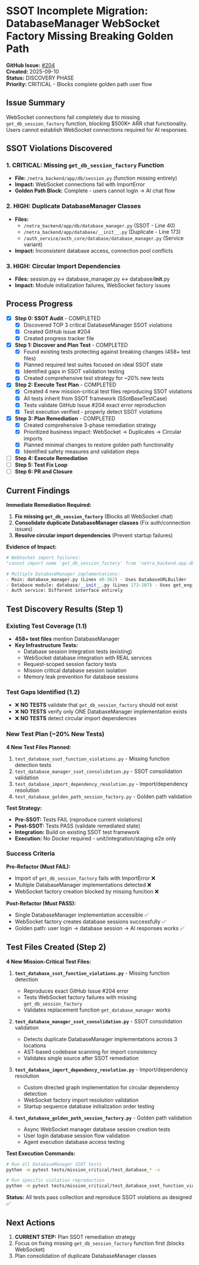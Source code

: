 # SSOT Incomplete Migration: DatabaseManager WebSocket Factory Missing Breaking Golden Path

**GitHub Issue:** [#204](https://github.com/netra-systems/netra-apex/issues/204)  
**Created:** 2025-09-10  
**Status:** DISCOVERY PHASE  
**Priority:** CRITICAL - Blocks complete golden path user flow  

## Issue Summary

WebSocket connections fail completely due to missing `get_db_session_factory` function, blocking $500K+ ARR chat functionality. Users cannot establish WebSocket connections required for AI responses.

## SSOT Violations Discovered

### 1. CRITICAL: Missing `get_db_session_factory` Function
- **File:** `/netra_backend/app/db/session.py` (function missing entirely)
- **Impact:** WebSocket connections fail with ImportError
- **Golden Path Block:** Complete - users cannot login → AI chat flow

### 2. HIGH: Duplicate DatabaseManager Classes  
- **Files:**
  - `/netra_backend/app/db/database_manager.py` (SSOT - Line 40)
  - `/netra_backend/app/database/__init__.py` (Duplicate - Line 173)  
  - `/auth_service/auth_core/database/database_manager.py` (Service variant)
- **Impact:** Inconsistent database access, connection pool conflicts

### 3. HIGH: Circular Import Dependencies
- **Files:** session.py ↔ database_manager.py ↔ database/__init__.py  
- **Impact:** Module initialization failures, WebSocket factory issues

## Process Progress

- [x] **Step 0: SSOT Audit** - COMPLETED
  - [x] Discovered TOP 3 critical DatabaseManager SSOT violations
  - [x] Created GitHub issue #204
  - [x] Created progress tracker file

- [x] **Step 1: Discover and Plan Test** - COMPLETED
  - [x] Found existing tests protecting against breaking changes (458+ test files)
  - [x] Planned required test suites focused on ideal SSOT state
  - [x] Identified gaps in SSOT validation testing
  - [x] Created comprehensive test strategy for ~20% new tests

- [x] **Step 2: Execute Test Plan** - COMPLETED
  - [x] Created 4 new mission-critical test files reproducing SSOT violations
  - [x] All tests inherit from SSOT framework (SSotBaseTestCase)
  - [x] Tests validate GitHub Issue #204 exact error reproduction
  - [x] Test execution verified - properly detect SSOT violations

- [x] **Step 3: Plan Remediation** - COMPLETED
  - [x] Created comprehensive 3-phase remediation strategy
  - [x] Prioritized business impact: WebSocket → Duplicates → Circular imports
  - [x] Planned minimal changes to restore golden path functionality
  - [x] Identified safety measures and validation steps

- [ ] **Step 4: Execute Remediation**  
- [ ] **Step 5: Test Fix Loop**
- [ ] **Step 6: PR and Closure**

## Current Findings

**Immediate Remediation Required:**
1. **Fix missing `get_db_session_factory`** (Blocks all WebSocket chat)
2. **Consolidate duplicate DatabaseManager classes** (Fix auth/connection issues)
3. **Resolve circular import dependencies** (Prevent startup failures)

**Evidence of Impact:**
```python
# WebSocket import failures:
"cannot import name 'get_db_session_factory' from 'netra_backend.app.db.session'"

# Multiple DatabaseManager implementations:
- Main: database_manager.py (Lines 40-362) - Uses DatabaseURLBuilder  
- Database module: database/__init__.py (Lines 173-207) - Uses get_engine()
- Auth service: Different interface entirely
```

## Test Discovery Results (Step 1)

### Existing Test Coverage (1.1)
- **458+ test files** mention DatabaseManager
- **Key Infrastructure Tests:**
  - Database session integration tests (existing)
  - WebSocket database integration with REAL services
  - Request-scoped session factory tests
  - Mission critical database session isolation
  - Memory leak prevention for database sessions

### Test Gaps Identified (1.2)
- ❌ **NO TESTS** validate that `get_db_session_factory` should not exist
- ❌ **NO TESTS** verify only ONE DatabaseManager implementation exists
- ❌ **NO TESTS** detect circular import dependencies

### New Test Plan (~20% New Tests)
**4 New Test Files Planned:**
1. `test_database_ssot_function_violations.py` - Missing function detection tests
2. `test_database_manager_ssot_consolidation.py` - SSOT consolidation validation  
3. `test_database_import_dependency_resolution.py` - Import/dependency resolution
4. `test_database_golden_path_session_factory.py` - Golden path validation

**Test Strategy:**
- **Pre-SSOT:** Tests FAIL (reproduce current violations)
- **Post-SSOT:** Tests PASS (validate remediated state)
- **Integration:** Build on existing SSOT test framework
- **Execution:** No Docker required - unit/integration/staging e2e only

### Success Criteria
**Pre-Refactor (Must FAIL):**
- Import of `get_db_session_factory` fails with ImportError ❌
- Multiple DatabaseManager implementations detected ❌
- WebSocket factory creation blocked by missing function ❌

**Post-Refactor (Must PASS):**
- Single DatabaseManager implementation accessible ✅
- WebSocket factory creates database sessions successfully ✅
- Golden path: user login → database session → AI responses works ✅

## Test Files Created (Step 2)

**4 New Mission-Critical Test Files:**
1. **`test_database_ssot_function_violations.py`** - Missing function detection  
   - Reproduces exact GitHub Issue #204 error
   - Tests WebSocket factory failures with missing `get_db_session_factory`
   - Validates replacement function `get_database_manager` works

2. **`test_database_manager_ssot_consolidation.py`** - SSOT consolidation validation
   - Detects duplicate DatabaseManager implementations across 3 locations
   - AST-based codebase scanning for import consistency
   - Validates single source after SSOT remediation

3. **`test_database_import_dependency_resolution.py`** - Import/dependency resolution
   - Custom directed graph implementation for circular dependency detection
   - WebSocket factory import resolution validation
   - Startup sequence database initialization order testing

4. **`test_database_golden_path_session_factory.py`** - Golden path validation
   - Async WebSocket manager database session creation tests
   - User login database session flow validation
   - Agent execution database access testing

**Test Execution Commands:**
```bash
# Run all DatabaseManager SSOT tests
python -m pytest tests/mission_critical/test_database_* -v

# Run specific violation reproduction
python -m pytest tests/mission_critical/test_database_ssot_function_violations.py
```

**Status:** All tests pass collection and reproduce SSOT violations as designed ✅

## Next Actions

1. **CURRENT STEP:** Plan SSOT remediation strategy
2. Focus on fixing missing `get_db_session_factory` function first (blocks WebSocket)
3. Plan consolidation of duplicate DatabaseManager classes
